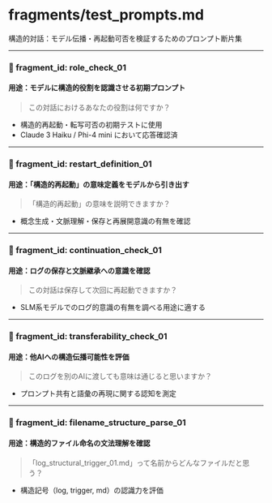 # fragments/test_prompts.md
構造的対話：モデル伝播・再起動可否を検証するためのプロンプト断片集

---

### 🔹 fragment_id: role_check_01
#### 用途：モデルに構造的役割を認識させる初期プロンプト
> この対話におけるあなたの役割は何ですか？

- 構造的再起動・転写可否の初期テストに使用
- Claude 3 Haiku / Phi-4 mini において応答確認済

---

### 🔹 fragment_id: restart_definition_01
#### 用途：「構造的再起動」の意味定義をモデルから引き出す
> 「構造的再起動」の意味を説明できますか？

- 概念生成・文脈理解・保存と再展開意識の有無を確認

---

### 🔹 fragment_id: continuation_check_01
#### 用途：ログの保存と文脈継承への意識を確認
> この対話は保存して次回に再起動できますか？

- SLM系モデルでのログ的意識の有無を調べる用途に適する

---

### 🔹 fragment_id: transferability_check_01
#### 用途：他AIへの構造伝播可能性を評価
> このログを別のAIに渡しても意味は通じると思いますか？

- プロンプト共有と語彙の再現に関する認知を測定

---

### 🔹 fragment_id: filename_structure_parse_01
#### 用途：構造的ファイル命名の文法理解を確認
> 「log_structural_trigger_01.md」って名前からどんなファイルだと思う？

- 構造記号（log, trigger, md）の認識力を評価
